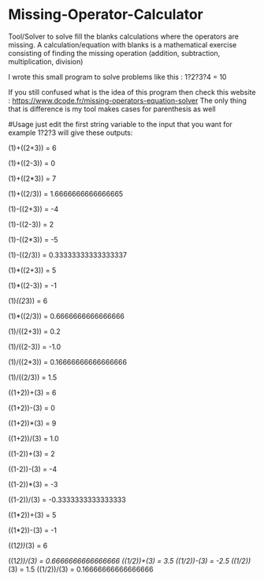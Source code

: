 # Missing-Operator-Calculator
Tool/Solver to solve fill the blanks calculations where the operators are missing. 
A calculation/equation with blanks is a mathematical exercise consisting of finding the missing operation 
(addition, subtraction, multiplication, division)

I wrote this small program to solve problems like this : 1?2?3?4 = 10 

If you still confused what is the idea of this program then check this website :
https://www.dcode.fr/missing-operators-equation-solver
The only thing that is difference is my tool makes cases for parenthesis as well

#Usage
just edit the first string variable to the input that you want for example 1?2?3 will give these outputs:

(1)+((2+3)) = 6

(1)+((2-3)) = 0

(1)+((2*3)) = 7

(1)+((2/3)) = 1.6666666666666665

(1)-((2+3)) = -4

(1)-((2-3)) = 2

(1)-((2*3)) = -5

(1)-((2/3)) = 0.33333333333333337

(1)*((2+3)) = 5

(1)*((2-3)) = -1

(1)*((2*3)) = 6

(1)*((2/3)) = 0.6666666666666666

(1)/((2+3)) = 0.2

(1)/((2-3)) = -1.0

(1)/((2*3)) = 0.16666666666666666

(1)/((2/3)) = 1.5

((1+2))+(3) = 6

((1+2))-(3) = 0

((1+2))*(3) = 9

((1+2))/(3) = 1.0

((1-2))+(3) = 2

((1-2))-(3) = -4

((1-2))*(3) = -3

((1-2))/(3) = -0.3333333333333333

((1*2))+(3) = 5

((1*2))-(3) = -1

((1*2))*(3) = 6

((1*2))/(3) = 0.6666666666666666
((1/2))+(3) = 3.5
((1/2))-(3) = -2.5
((1/2))*(3) = 1.5
((1/2))/(3) = 0.16666666666666666

